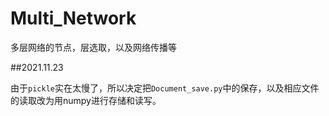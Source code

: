 # Multi_Network
多层网络的节点，层选取，以及网络传播等



##2021.11.23  

由于`pickle`实在太慢了，所以决定把`Document_save.py`中的保存，以及相应文件的读取改为用numpy进行存储和读写。

